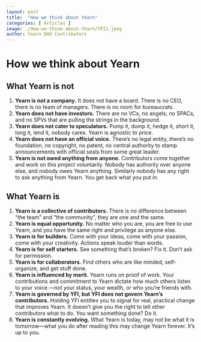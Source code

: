 ```yaml
---
layout: post
title:  "How we think about Yearn"
categories: [ Articles ]
image: ./How-we-think-about-Yearn/YFI1.jpeg
author: Yearn DAO Contributors
---
```


# How we think about Yearn

## What Yearn is not

1. **Yearn is not a company.** It does not have a board. There is no CEO, there is no team of managers. There is no room for bureaucrats.
2. **Yearn does not have investors.** There are no VCs, no angels, no SPACs, and no SPVs that are pulling the strings in the background.
3. **Yearn does not cater to speculators.** Pump it, dump it, hedge it, short it, long it, lend it, nobody cares. Yearn is agnostic to price.
4. **Yearn does not have an official voice.** There’s no legal entity, there’s no foundation, no copyright, no patent, no central authority to stamp announcements with official seals from some great leader.
5. **Yearn is not owed anything from anyone.** Contributors come together and work on this project voluntarily. Nobody has authority over anyone else, and nobody owes Yearn anything. Similarly nobody has any right to ask anything from Yearn. You get back what you put in.

## What Yearn is

1. **Yearn is a collective of contributors.** There is no difference between “the team” and “the community”, they are one and the same.
2. **Yearn is equal opportunity.** No matter who you are, you are free to use Yearn, and you have the same right and privilege as anyone else.
3. **Yearn is for builders.** Come with your ideas, come with your passion, come with your creativity. Actions speak louder than words.
4. **Yearn is for self starters.** See something that’s broken? Fix it. Don’t ask for permission.
5. **Yearn is for collaborators.** Find others who are like minded, self-organize, and get stuff done.
6. **Yearn is influenced by merit.** Yearn runs on proof of work. Your contributions and commitment to Yearn dictate how much others listen to your voice —not your status, your wealth, or who you’re friends with.
7. **Yearn is governed by YFI, but YFI does not govern Yearn’s contributors.** Holding YFI entitles you to signal for real, practical change that improves Yearn. It doesn’t give you the right to tell other contributors what to do. You want something done? Do it.
8. **Yearn is constantly evolving.** What Yearn is today, may not be what it is tomorrow—what you do after reading this may change Yearn forever. It’s up to you.
